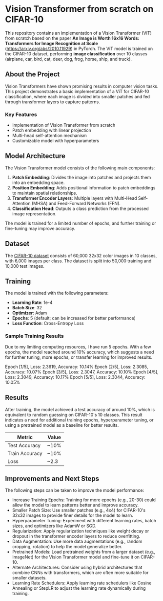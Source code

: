 # Vision Transformer from scratch on CIFAR-10

This repository contains an implementation of a Vision Transformer (ViT) from scratch based on the paper **An Image is Worth 16x16 Words: Transformers for Image Recognition at Scale** (https://arxiv.org/abs/2010.11929) in PyTorch. The ViT model is trained on the CIFAR-10 dataset, performing **image classification** over 10 classes (airplane, car, bird, cat, deer, dog, frog, horse, ship, and truck).


## About the Project

Vision Transformers have shown promising results in computer vision tasks. This project demonstrates a basic implementation of a ViT for CIFAR-10 classification, where each image is divided into smaller patches and fed through transformer layers to capture patterns.

### Key Features

- Implementation of Vision Transformer from scratch
- Patch embedding with linear projection
- Multi-head self-attention mechanism
- Customizable model with hyperparameters

## Model Architecture

The Vision Transformer model consists of the following main components:
1. **Patch Embedding**: Divides the image into patches and projects them into an embedding space.
2. **Position Embedding**: Adds positional information to patch embeddings to maintain spatial relationships.
3. **Transformer Encoder Layers**: Multiple layers with Multi-Head Self-Attention (MHSA) and Feed-Forward Networks (FFN).
4. **Classification Head**: Outputs a class prediction from the processed image representation.

The model is trained for a limited number of epochs, and further training or fine-tuning may improve accuracy.

## Dataset

The [CIFAR-10 dataset](https://www.cs.toronto.edu/~kriz/cifar.html) consists of 60,000 32x32 color images in 10 classes, with 6,000 images per class. The dataset is split into 50,000 training and 10,000 test images.

## Training

The model is trained with the following parameters:
- **Learning Rate**: 1e-4
- **Batch Size**: 32
- **Optimizer**: Adam
- **Epochs**: 5 (default; can be increased for better performance)
- **Loss Function**: Cross-Entropy Loss

### Sample Training Results

Due to my limiting computing resources, I have run 5 epochs. With a few epochs, the model reached around 10% accuracy, which suggests a need for further tuning, more epochs, or transfer learning for improved results.

Epoch [1/5], Loss: 2.3619, Accuracy: 10.14%
Epoch [2/5], Loss: 2.3085, Accuracy: 10.07%
Epoch [3/5], Loss: 2.3047, Accuracy: 10.10%
Epoch [4/5], Loss: 2.3049, Accuracy: 10.17%
Epoch [5/5], Loss: 2.3044, Accuracy: 10.05%

## Results

After training, the model achieved a test accuracy of around 10%, which is equivalent to random guessing on CIFAR-10's 10 classes. This result indicates a need for additional training epochs, hyperparameter tuning, or using a pretrained model as a baseline for better results.

| Metric          | Value         |
|-----------------|---------------|
| Test Accuracy   | ~10%          |
| Train Accuracy  | ~10%          |
| Loss            | ~2.3          |


## Improvements and Next Steps

The following steps can be taken to improve the model performance:

 - Increase Training Epochs: Training for more epochs (e.g., 20-30) could allow the model to learn patterns better and improve accuracy.
 - Smaller Patch Size: Use smaller patches (e.g., 4x4) for CIFAR-10's 32x32 images to provide finer details for the model to learn.
 - Hyperparameter Tuning: Experiment with different learning rates, batch sizes, and optimizers like AdamW or SGD.
 - Regularization: Apply regularization techniques like weight decay or dropout in the transformer encoder layers to reduce overfitting.
 - Data Augmentation: Use more data augmentations (e.g., random cropping, rotation) to help the model generalize better.
 - Pretrained Models: Load pretrained weights from a larger dataset (e.g., ImageNet) for the Vision Transformer model and fine-tune it on CIFAR-10.
 - Alternate Architectures: Consider using hybrid architectures that combine CNNs with transformers, which are often more suitable for smaller datasets.
 - Learning Rate Schedulers: Apply learning rate schedulers like Cosine Annealing or StepLR to adjust the learning rate dynamically during training.
